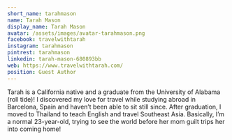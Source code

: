 ```yaml
---
short_name: tarahmason
name: Tarah Mason
display_name: Tarah Mason
avatar: /assets/images/avatar-tarahmason.png
facebook: travelwithtarah
instagram: tarahmason
pintrest: tarahmason
linkedin: tarah-mason-680893bb
web: https://www.travelwithtarah.com/
position: Guest Author
---
```

Tarah is a California native and a graduate from the University of Alabama (roll tide)! I discovered my love for travel while studying abroad in Barcelona, Spain and haven’t been able to sit still since. After graduation, I moved to Thailand to teach English and travel Southeast Asia. Basically, I’m a normal 23-year-old, trying to see the world before her mom guilt trips her into coming home!